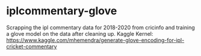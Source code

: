 # iplcommentary-glove
Scrapping the ipl commentary data for 2018-2020 from cricinfo and training a glove model on the data after cleaning up. 
Kaggle Kernel: https://www.kaggle.com/mhemendra/generate-glove-encoding-for-ipl-cricket-commentary
